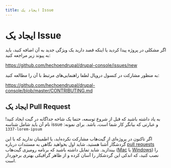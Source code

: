 ```yaml
---
title: ایجاد یک Issue
---
```

# ایجاد یک Issue
اگر مشکلی در پروژه پیدا کردید یا اینکه قصد دارید یک ویژگی جدید به آن اضافه کنید، باید به پیوند زیر مراجعه کنید:

https://github.com/hechoendrupal/drupal-console/issues/new

به منظور مشارکت در کنسول دروپال لطفا راهنمایی‌های مرتبط با آن را مطالعه کنید:

https://github.com/hechoendrupal/drupal-console/blob/master/CONTRIBUTING.md

## ایجاد یک  Pull Request
به یاد داشته باشید که قبل از شروع توسعه، حتما یک شاخه جداگانه در گیت ایجاد کنید! نام آن باید شامل شناسه issue و عبارتی که بیانگر کار شما است، باشد. برای نمونه: `1337-lorem-ipsum`

اگر تاکنون در پروژه‌ای از گیت‌هاب مشارکت نکرده‌اید، یا اطمینان ندارید که با این گردشگار آشنا هستید، شاید اول بخواهید نگاهی به مستندات درباره [pull requests](https://help.github.com/articles/using-pull-requests/) بیندازید. شاید تمایل داشته باشید که برنامه رومیزی گیت‌هاب ([Mac](https://mac.github.com) یا [Windows](https://windows.github.com)) را نصب کنید، که اندکی این گردشکار را آسان کرده و از ظاهر گرافیکی بهتری برخوردار است.
